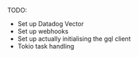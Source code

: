 TODO:
- Set up Datadog Vector
- Set up webhooks
- Set up actually initialising the gql client
- Tokio task handling

